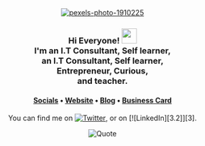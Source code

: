 
<div align="center">
 <a href="https://ibb.co/FHQYqTD"><img src="https://i.ibb.co/tL02PrJ/pexels-photo-1910225.jpg" alt="pexels-photo-1910225" border="0"></a>
<h3>Hi Everyone! <img src="https://raw.githubusercontent.com/MartinHeinz/MartinHeinz/master/wave.gif" width="30px"> <br> I'm an I.T Consultant, Self learner, <br> an I.T Consultant, Self learner, <br> Entrepreneur, Curious, <br> and teacher. </h3>

<h4> <a href="https://links.stephenajulu.com">Socials</a> • <a href="https://stephenajulu.com">Website</a> • <a href="https://ajulusthoughts.stephenajulu.com">Blog</a> • <a href="https://stephenajuluscard.carrd.co/">Business Card</a> </h4>
<!--
**AndresOrdonez369/AndresOrdonez369** is a ✨ _special_ ✨ repository because its `README.md` (this file) appears on your GitHub profile.

<div>
<h2> 🔭 I’m currently working on Fine Arts University Cali.</h2>
<h2>🌱 I’m currently learning Unity and JavaScript </h2>
<h2>⚡ I’m researching on deep reinforcement learning </h2>.
</div>
<div>
  <h2>You can find me on:</h2>
  <img src="http://i.imgur.com/wWzX9uB.png (twitter icon without padding">  
 </div>
<!-- Actual text -->

You can find me on [![Twitter][1.2]][1], or on [![LinkedIn][3.2]][3].

<!-- Icons -->

[1.2]: http://i.imgur.com/wWzX9uB.png (twitter icon without padding)
[2.2]: https://raw.githubusercontent.com/MartinHeinz/MartinHeinz/master/linkedin-3-16.png (LinkedIn icon without padding)

<!-- Links to your social media accounts -->

[1]: https://twitter.com/lsimulado
[2]: https://www.linkedin.com/in/oswaldo-ordonez/
![Quote](https://github-readme-quotes.herokuapp.com/quote?theme=gotham&animation=default&layout=default&font=default)


